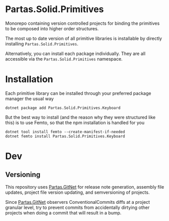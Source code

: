 # Partas.Solid.Primitives

Monorepo containing version controlled projects for binding the primitives to be composed into higher order structures.

The most up to date version of all primitive libraries is installable by directly installing `Partas.Solid.Primitives`.

Alternatively, you can install each package individually. They are all accessible via the `Partas.Solid.Primitives`
namespace.

# Installation

Each primitive library can be installed through your preferred package manager the usual way

```
dotnet package add Partas.Solid.Primitives.Keyboard
```

But the best way to install (and the reason why they were structured like this) is to use Femto, so that the npm
installation is handled for you

```
dotnet tool install femto --create-manifest-if-needed
dotnet femto install Partas.Solid.Primitives.Keyboard
```

# Dev

## Versioning

This repository uses [Partas.GitNet] for release note generation, assembly file updates, project file version updating, and semversioning of projects.

Since [Partas.GitNet] observers ConventionalCommits diffs at a project granular level, try to prevent commits from accidentally dirtying other projects when doing a commit that will result in a bump.

[Partas.GitNet]: https://github.com/shayanhabibi/Partas.GitNet
